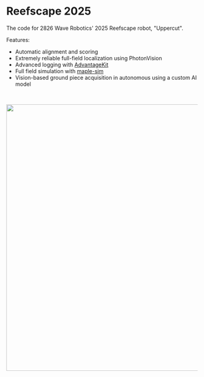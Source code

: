 # Reefscape 2025

The code for 2826 Wave Robotics' 2025 Reefscape robot, "Uppercut".  

Features:
- Automatic alignment and scoring
- Extremely reliable full-field localization using PhotonVision
- Advanced logging with [AdvantageKit](https://github.com/Mechanical-Advantage/AdvantageKit)
- Full field simulation with [maple-sim](https://github.com/Shenzhen-Robotics-Alliance/maple-sim)
- Vision-based ground piece acquisition in autonomous using a custom AI model

<br />
<p align="center">
  <img src="https://github.com/user-attachments/assets/d6c4f154-b9a6-4b5d-bf53-8ec521317418" height="700px" />
</p>

